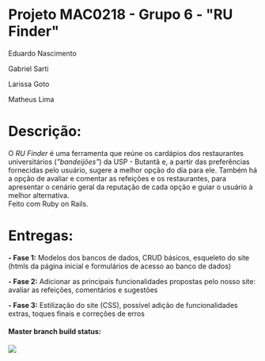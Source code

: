 # Projeto MAC0218 - Grupo 6 - "RU Finder"

Eduardo Nascimento

Gabriel Sarti

Larissa Goto

Matheus Lima

# Descrição:  

O *RU Finder* é uma ferramenta que reúne os cardápios dos restaurantes universitários (*"bandeijões"*) da USP - Butantã e, a partir das preferências fornecidas pelo usuário, sugere a melhor opção do dia para ele. Também há a opção de avaliar e comentar as refeições e os restaurantes, para apresentar o cenário geral da reputação de cada opção e guiar o usuário à melhor alternativa.  
Feito com Ruby on Rails.

# Entregas:

__- Fase 1:__  Modelos dos bancos de dados, CRUD básicos, esqueleto do site (htmls da página inicial e formulários de acesso ao banco de dados)  

__- Fase 2:__  Adicionar as principais funcionalidades propostas pelo nosso site: avaliar as refeições, comentários e sugestões

__- Fase 3:__ Estilização do site (CSS), possível adição de funcionalidades extras, toques finais e correções de erros

#### Master branch build status: 
![](https://travis-ci.org/lordanb/mac0218grupo6.svg?branch=master)
